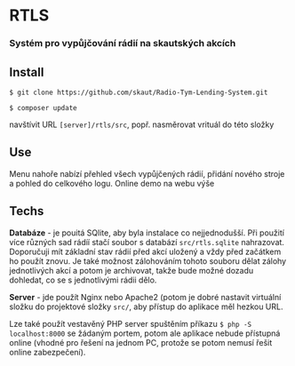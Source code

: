 # RTLS

### Systém pro vypůjčování rádií na skautských akcích

## Install

`$ git clone https://github.com/skaut/Radio-Tym-Lending-System.git`

`$ composer update`

navštívit URL `[server]/rtls/src`, popř. nasměrovat vrituál do této složky

## Use

Menu nahoře nabízí přehled všech vypůjčených rádií, přidání nového stroje a pohled do celkového logu.
Online demo na webu výše

## Techs

**Databáze** - je pouitá SQlite, aby byla instalace co nejjednodušší. Při použití více různých sad rádíí stačí soubor s databází `src/rtls.sqlite` nahrazovat. Doporučuji mít základní stav rádií před akcí uložený a vždy před začátkem ho použít znovu. Je také možnost zálohováním tohoto souboru dělat zálohy jednotlivých akcí a potom je archivovat, takže bude možné dozadu dohledat, co se s jednotlivými rádii dělo.

**Server** - jde použít Nginx nebo Apache2 (potom je dobré nastavit virtuální složku do projektové složky `src/`, aby přístup do aplikace měl hezkou URL.

Lze také použít vestavěný PHP server spuštěním příkazu `$ php -S localhost:8000` se žádaným portem, potom ale aplikace nebude přístupná online (vhodné pro řešení na jednom PC, protože se potom nemusí řešit online zabezpečení).